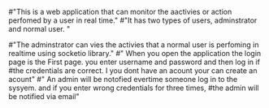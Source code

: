 #"This is a web application that can monitor the aactivies or action perfomed by a user in real time."
#"It has two types of users, adminstrator and normal user. "

#"The adminstrator can vies the activies that a normal user is perfoming in realtime using socketio library."
#" When you open the application the login page is the First page. you enter username and password and then log in if #the credentials are correct. I you dont have an acount your can create an acount"
#" An admin will be notofied evertime someone log in to the sysyem. and if you enter wrong credentials for three times, #the admin will be notified via email"
